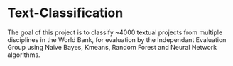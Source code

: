 # Text-Classification 
The goal of this project is to classify ~4000 textual projects from multiple disciplines in the World Bank, for evaluation by the Independant Evaluation Group using Naive Bayes, Kmeans, Random Forest and Neural Network algorithms. 

